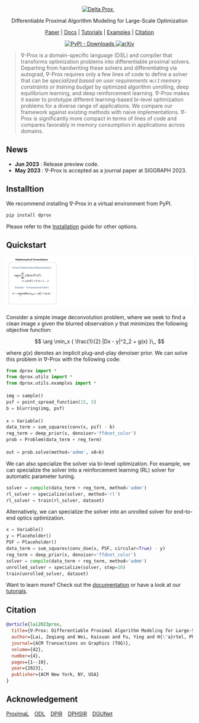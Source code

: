 <p align="center">
<a href="https://light.princeton.edu/publication/delta_prox/">
    <img src="https://github.com/princeton-computational-imaging/Delta-Prox/assets/26198430/649bd6bf-5eca-4425-9696-477adfa9b9da" alt="Delta Prox" width="16.5%">
<!--     <img src="docs/source/_static/logo3.svg" alt="Delta Prox" width="33%"> -->
    </a> &ensp; 
</p>


<p align="center">
Differentiable Proximal Algorithm Modeling for Large-Scale Optimization
</p>

<p align="center">
<a href="https://light.princeton.edu/publication/delta_prox/">Paper</a> |
<a href="https://deltaprox.readthedocs.io/">Docs</a> |
<a href="https://github.com/princeton-computational-imaging/Delta-Prox/tree/main/notebooks">Tutorials</a> |
<a href="https://github.com/princeton-computational-imaging/Delta-Prox/tree/main/examples">Examples</a> |
<a href="https://github.com/princeton-computational-imaging/Delta-Prox#citation">Citation</a> 
</p>

<p align="center">
    <a href="https://pypi.org/project/dprox/">
        <img alt="PyPI - Downloads" src="https://img.shields.io/pypi/v/dprox">
    </a>
    <a href="https://dl.acm.org/doi/abs/10.1145/3592144">
        <img alt="arXiv" src="https://img.shields.io/badge/ACM-10.1145/3592144-b31b1b.svg">
    </a>
</p>

<!-- <a href="https://pypi.org/project/dprox/">![Version](https://img.shields.io/pypi/v/dprox)</a> -->
<!-- <a href="https://arxiv.org/abs/2207.02849">![arXiv](https://img.shields.io/badge/arXiv-2207.02489-b31b1b.svg)</a> -->



> $\nabla$-Prox is a domain-specific language (DSL) and compiler that transforms optimization problems into differentiable proximal solvers. Departing from handwriting these solvers and differentiating via autograd, $\nabla$-Prox requires only a few lines of code to define a solver that can be *specialized based on user requirements w.r.t memory constraints or training budget* by optimized algorithm unrolling, deep equilibrium learning, and deep reinforcement learning. $\nabla$-Prox makes it easier to prototype different learning-based bi-level optimization problems for a diverse range of applications. We compare our framework against existing methods with naive implementations. $\nabla$-Prox is significantly more compact in terms of lines of code and compares favorably in memory consumption in applications across domains.

## News


- **Jun 2023** : Release preview code.
- **May 2023** : $\nabla$-Prox is accepted as a journal paper at SIGGRAPH 2023.

## Installtion

We recommend installing $\nabla$-Prox in a virtual environment from PyPI.

```bash
pip install dprox
```

Please refer to the [Installation]() guide for other options.

## Quickstart
![pipeline2](docs/source/_static/pipeline_dprox.gif)


Consider a simple image deconvolution problem, where we seek to find a clean image $x$ given the blurred observation $y$ that minimizes the following objective function:

$$
\arg \min_x { \frac{1}{2} |Dx - y|^2_2 + g(x) }\,,
$$

where $g(x)$ denotes an implicit plug-and-play denoiser prior. We can solve this problem in ∇-Prox with the following code: 

```python
from dprox import *
from dprox.utils import *
from dprox.utils.examples import *

img = sample()
psf = point_spread_function(15, 5)
b = blurring(img, psf)

x = Variable()
data_term = sum_squares(conv(x, psf) - b)
reg_term = deep_prior(x, denoiser='ffdnet_color')
prob = Problem(data_term + reg_term)

out = prob.solve(method='admm', x0=b)
```

We can also specialize the solver via bi-level optimization.
For example, we can specialize the solver into a reinforcement learning (RL) solver for automatic parameter tuning.

```python
solver = compile(data_term + reg_term, method='admm')
rl_solver = specialize(solver, method='rl')
rl_solver = train(rl_solver, dataset)
```

Alternatively, we can specialize the solver into an unrolled solver for end-to-end optics optimization.

```python
x = Variable()
y = Placeholder()
PSF = Placeholder()
data_term = sum_squares(conv_doe(x, PSF, circular=True) - y)
reg_term = deep_prior(x, denoiser='ffdnet_color')
solver = compile(data_term + reg_term, method='admm')
unrolled_solver = specialize(solver, step=10)
train(unrolled_solver, dataset)
```

Want to learn more? Check out the [documentation](https://deltaprox.readthedocs.io/) or have a look at our [tutorials](https://github.com/princeton-computational-imaging/Delta-Prox/tree/main/notebooks).

## Citation

```bibtex
@article{lai2023prox,
  title={∇-Prox: Differentiable Proximal Algorithm Modeling for Large-Scale Optimization},
  author={Lai, Zeqiang and Wei, Kaixuan and Fu, Ying and H{\"a}rtel, Philipp and Heide, Felix},
  journal={ACM Transactions on Graphics (TOG)},
  volume={42},
  number={4},
  pages={1--19},
  year={2023},
  publisher={ACM New York, NY, USA}
}
```

## Acknowledgement

[ProxImaL](https://github.com/comp-imaging/ProxImaL) &ensp; [ODL](https://github.com/odlgroup/odl) &ensp; [DPIR](https://github.com/cszn/DPIR) &ensp; [DPHSIR](https://github.com/Zeqiang-Lai/DPHSIR) &ensp; [DGUNet](https://github.com/MC-E/Deep-Generalized-Unfolding-Networks-for-Image-Restoration)
